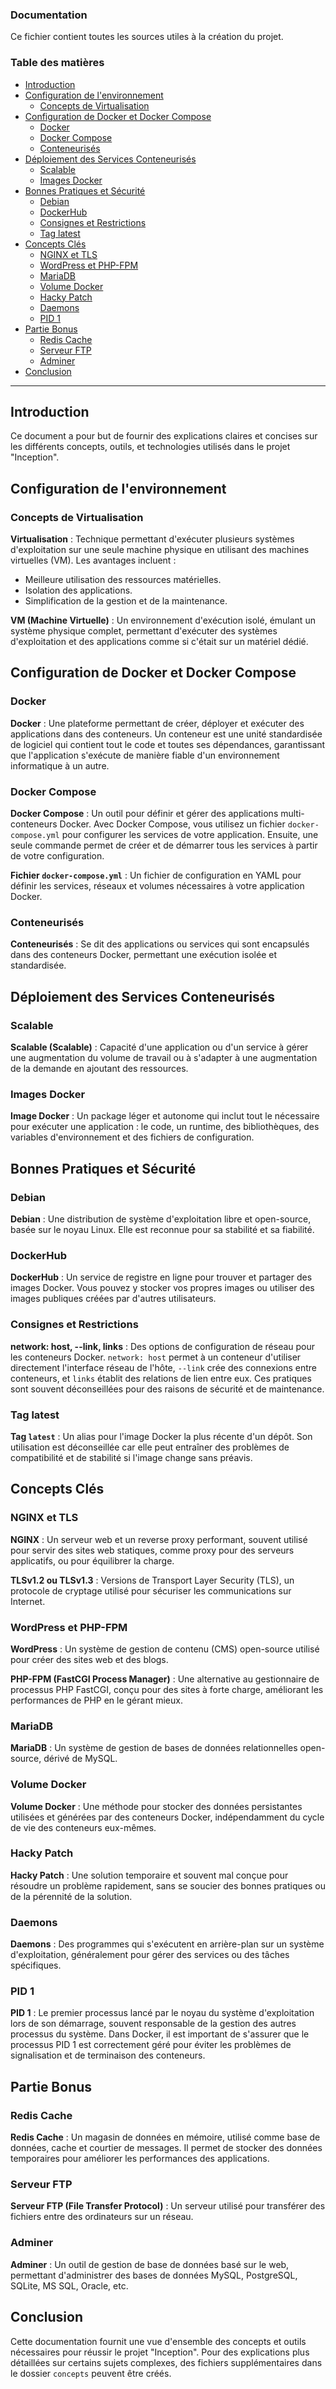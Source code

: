 ### Documentation

Ce fichier contient toutes les sources utiles à la création du projet.

### Table des matières

- [Introduction](#introduction)
- [Configuration de l'environnement](#configuration-de-lenvironnement)
	- [Concepts de Virtualisation](#concepts-de-virtualisation)
- [Configuration de Docker et Docker Compose](#configuration-de-docker-et-docker-compose)
	- [Docker](#docker)
	- [Docker Compose](#docker-compose)
	- [Conteneurisés](#conteneurisés)
- [Déploiement des Services Conteneurisés](#déploiement-des-services-conteneurisés)
	- [Scalable](#scalable)
	- [Images Docker](#images-docker)
- [Bonnes Pratiques et Sécurité](#bonnes-pratiques-et-sécurité)
	- [Debian](#debian)
	- [DockerHub](#dockerhub)
	- [Consignes et Restrictions](#consignes-et-restrictions)
	- [Tag latest](#tag-latest)
- [Concepts Clés](#concepts-clés)
	- [NGINX et TLS](#nginx-et-tls)
	- [WordPress et PHP-FPM](#wordpress-et-php-fpm)
	- [MariaDB](#mariadb)
	- [Volume Docker](#volume-docker)
	- [Hacky Patch](#hacky-patch)
	- [Daemons](#daemons)
	- [PID 1](#pid-1)
- [Partie Bonus](#partie-bonus)
	- [Redis Cache](#redis-cache)
	- [Serveur FTP](#serveur-ftp)
	- [Adminer](#adminer)
- [Conclusion](#conclusion)

---

## Introduction

Ce document a pour but de fournir des explications claires et concises sur les différents concepts, outils, et technologies utilisés dans le projet "Inception".

## Configuration de l'environnement

### Concepts de Virtualisation

**Virtualisation** : Technique permettant d'exécuter plusieurs systèmes d'exploitation sur une seule machine physique en utilisant des machines virtuelles (VM). Les avantages incluent :
- Meilleure utilisation des ressources matérielles.
- Isolation des applications.
- Simplification de la gestion et de la maintenance.

**VM (Machine Virtuelle)** : Un environnement d'exécution isolé, émulant un système physique complet, permettant d'exécuter des systèmes d'exploitation et des applications comme si c'était sur un matériel dédié.

## Configuration de Docker et Docker Compose

### Docker

**Docker** : Une plateforme permettant de créer, déployer et exécuter des applications dans des conteneurs. Un conteneur est une unité standardisée de logiciel qui contient tout le code et toutes ses dépendances, garantissant que l'application s'exécute de manière fiable d'un environnement informatique à un autre.

### Docker Compose

**Docker Compose** : Un outil pour définir et gérer des applications multi-conteneurs Docker. Avec Docker Compose, vous utilisez un fichier `docker-compose.yml` pour configurer les services de votre application. Ensuite, une seule commande permet de créer et de démarrer tous les services à partir de votre configuration.

**Fichier `docker-compose.yml`** : Un fichier de configuration en YAML pour définir les services, réseaux et volumes nécessaires à votre application Docker.

### Conteneurisés

**Conteneurisés** : Se dit des applications ou services qui sont encapsulés dans des conteneurs Docker, permettant une exécution isolée et standardisée.

## Déploiement des Services Conteneurisés

### Scalable

**Scalable (Scalable)** : Capacité d'une application ou d'un service à gérer une augmentation du volume de travail ou à s'adapter à une augmentation de la demande en ajoutant des ressources.

### Images Docker

**Image Docker** : Un package léger et autonome qui inclut tout le nécessaire pour exécuter une application : le code, un runtime, des bibliothèques, des variables d'environnement et des fichiers de configuration.

## Bonnes Pratiques et Sécurité

### Debian

**Debian** : Une distribution de système d'exploitation libre et open-source, basée sur le noyau Linux. Elle est reconnue pour sa stabilité et sa fiabilité.

### DockerHub

**DockerHub** : Un service de registre en ligne pour trouver et partager des images Docker. Vous pouvez y stocker vos propres images ou utiliser des images publiques créées par d'autres utilisateurs.

### Consignes et Restrictions

**network: host, --link, links** : Des options de configuration de réseau pour les conteneurs Docker. `network: host` permet à un conteneur d'utiliser directement l'interface réseau de l'hôte, `--link` crée des connexions entre conteneurs, et `links` établit des relations de lien entre eux. Ces pratiques sont souvent déconseillées pour des raisons de sécurité et de maintenance.

### Tag latest

**Tag `latest`** : Un alias pour l'image Docker la plus récente d'un dépôt. Son utilisation est déconseillée car elle peut entraîner des problèmes de compatibilité et de stabilité si l'image change sans préavis.

## Concepts Clés

### NGINX et TLS

**NGINX** : Un serveur web et un reverse proxy performant, souvent utilisé pour servir des sites web statiques, comme proxy pour des serveurs applicatifs, ou pour équilibrer la charge.

**TLSv1.2 ou TLSv1.3** : Versions de Transport Layer Security (TLS), un protocole de cryptage utilisé pour sécuriser les communications sur Internet.

### WordPress et PHP-FPM

**WordPress** : Un système de gestion de contenu (CMS) open-source utilisé pour créer des sites web et des blogs.

**PHP-FPM (FastCGI Process Manager)** : Une alternative au gestionnaire de processus PHP FastCGI, conçu pour des sites à forte charge, améliorant les performances de PHP en le gérant mieux.

### MariaDB

**MariaDB** : Un système de gestion de bases de données relationnelles open-source, dérivé de MySQL.

### Volume Docker

**Volume Docker** : Une méthode pour stocker des données persistantes utilisées et générées par des conteneurs Docker, indépendamment du cycle de vie des conteneurs eux-mêmes.

### Hacky Patch

**Hacky Patch** : Une solution temporaire et souvent mal conçue pour résoudre un problème rapidement, sans se soucier des bonnes pratiques ou de la pérennité de la solution.

### Daemons

**Daemons** : Des programmes qui s'exécutent en arrière-plan sur un système d'exploitation, généralement pour gérer des services ou des tâches spécifiques.

### PID 1

**PID 1** : Le premier processus lancé par le noyau du système d'exploitation lors de son démarrage, souvent responsable de la gestion des autres processus du système. Dans Docker, il est important de s'assurer que le processus PID 1 est correctement géré pour éviter les problèmes de signalisation et de terminaison des conteneurs.

## Partie Bonus

### Redis Cache

**Redis Cache** : Un magasin de données en mémoire, utilisé comme base de données, cache et courtier de messages. Il permet de stocker des données temporaires pour améliorer les performances des applications.

### Serveur FTP

**Serveur FTP (File Transfer Protocol)** : Un serveur utilisé pour transférer des fichiers entre des ordinateurs sur un réseau.

### Adminer

**Adminer** : Un outil de gestion de base de données basé sur le web, permettant d'administrer des bases de données MySQL, PostgreSQL, SQLite, MS SQL, Oracle, etc.

## Conclusion

Cette documentation fournit une vue d'ensemble des concepts et outils nécessaires pour réussir le projet "Inception". Pour des explications plus détaillées sur certains sujets complexes, des fichiers supplémentaires dans le dossier `concepts` peuvent être créés.
